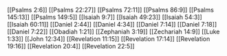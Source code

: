 [[Psalms 2:6]]
[[Psalms 22:27]]
[[Psalms 72:11]]
[[Psalms 86:9]]
[[Psalms 145:13]]
[[Psalms 149:5]]
[[Isaiah 9:7]]
[[Isaiah 49:23]]
[[Isaiah 54:3]]
[[Isaiah 60:11]]
[[Daniel 2:44]]
[[Daniel 4:34]]
[[Daniel 7:14]]
[[Daniel 7:18]]
[[Daniel 7:22]]
[[Obadiah 1:21]]
[[Zephaniah 3:19]]
[[Zechariah 14:9]]
[[Luke 1:33]]
[[John 12:34]]
[[Revelation 11:15]]
[[Revelation 17:14]]
[[Revelation 19:16]]
[[Revelation 20:4]]
[[Revelation 22:5]]
